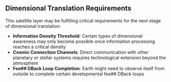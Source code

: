 ## Dimensional Translation Requirements

This satellite layer may be fulfilling critical requirements for the next stage of dimensional translation:

- **Information Density Threshold**: Certain types of dimensional awareness may only become possible once information processing reaches a critical density
- **Cosmic Connection Channels**: Direct communication with other planetary or stellar systems requires technological extension beyond the atmosphere
- **Fee## DBack Loop Completion**: Earth might need to observe itself from outside to complete certain developmental fee## DBack loops